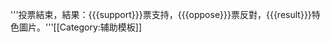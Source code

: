 '''投票結束，結果：{{{support}}}票支持，{{{oppose}}}票反對，{{{result}}}特色圖片。'''<noinclude>[[Category:辅助模板]]</noinclude>